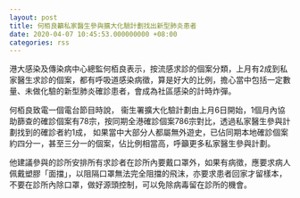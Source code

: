```yaml
---
layout: post
title: 何栢良籲私家醫生參與擴大化驗計劃找出新型肺炎患者
date: 2020-04-07 10:45:53.000000000 +08:00
categories: rss
---
```


港大感染及傳染病中心總監何栢良表示，按流感求診的個案分類，上月有2成到私家醫生求診的個案，都有呼吸道感染病徵，算是好大的比例，擔心當中包括一定數量、未做化驗的新型肺炎確診患者，會成為社區感染的計時炸彈。

何栢良致電一個電台節目時說， 衞生署擴大化驗計劃由上月6日開始，1個月內協助篩查的確診個案有78宗，按同期全港確診個案786宗對比，透過私家醫生參與計劃找到的確診者約1成， 如果當中大部分人都屬無外遊史，已佔同期本地確診個案約四分一，甚至三分一的個案，佔比例相當高，呼籲更多私家醫生參與計劃。

他建議參與的診所安排所有求診者在診所內要戴口罩外，如果有病徵，應要求病人佩戴塑膠「面擋」，以阻隔口罩無法完全阻擋的飛沫，亦要求患者回家才留樣本，不要在診所內除口罩，做好源頭控制，可以免除病毒留在診所的機會。

